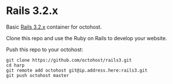 Rails 3.2.x
====

Basic [Rails 3.2.x](http://rubyonrails.org/) container for octohost.

Clone this repo and use the Ruby on Rails to develop your website.

Push this repo to your octohost:

```
git clone https://github.com/octohost/rails3.git
cd harp
git remote add octohost git@ip.address.here:rails3.git
git push octohost master
```
